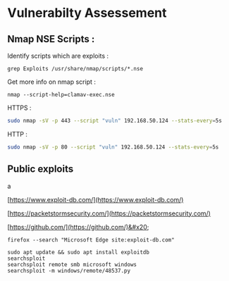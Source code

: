 # Vulnerabilty Assessement

## Nmap NSE Scripts :

Identify scripts which are exploits :

```
grep Exploits /usr/share/nmap/scripts/*.nse
```

Get more info on nmap script :&#x20;

```
nmap --script-help=clamav-exec.nse
```

HTTPS :

```bash
sudo nmap -sV -p 443 --script "vuln" 192.168.50.124 --stats-every=5s
```

HTTP :&#x20;

```bash
sudo nmap -sV -p 80 --script "vuln" 192.168.50.124 --stats-every=5s
```

## Public exploits

a

[https://www.exploit-db.com/](https://www.exploit-db.com/)

[https://packetstormsecurity.com/](https://packetstormsecurity.com/)

[https://github.com/](https://github.com/)&#x20;

```
firefox --search "Microsoft Edge site:exploit-db.com"
```

```
sudo apt update && sudo apt install exploitdb
searchsploit
searchsploit remote smb microsoft windows
searchsploit -m windows/remote/48537.py
```

